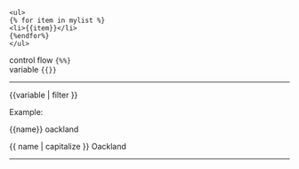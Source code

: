 ```text
<ul>
{% for item in mylist %}
<li>{{item}}</li>
{%endfor%}
</ul>
```

control flow `{%%}`\
variable `{{}}`

<hr/>

{{variable | filter }}

Example:

{{name}} oackland

{{ name | capitalize }} Oackland

<hr/>
